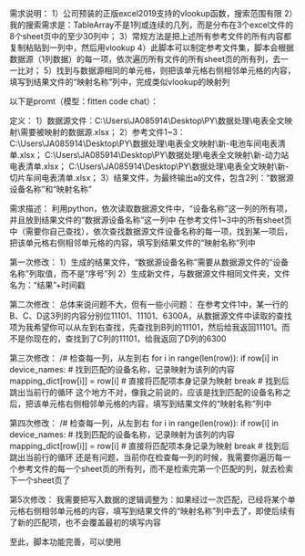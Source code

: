 需求说明：
1）公司预装的正版excel2019支持的vlookup函数，搜索范围有限
2）我的搜索需求是：TableArray不是1列或连续的几列，而是分布在3个excel文件的8个sheet页中的至少30列中；
3）常规方法是把上述所有参考文件的所有内容都复制粘贴到一列中，然后用vlookup
4）此脚本可以制定参考文件集，脚本会根据数据源（1列数据）的每一项，依次遍历所有文件的所有sheet页的所有列，去一一比对；
5）找到与数据源相同的单元格，则把该单元格右侧相邻单元格的内容，填写到结果文件的“映射名称”列中，完成类似vlookup的映射列

以下是promt（模型：fitten code chat）：

定义：
1）数据源文件：C:\Users\JA085914\Desktop\PY\数据处理\电表全文映射\需要被映射的数据源.xlsx；
2）参考文件1~3：
C:\Users\JA085914\Desktop\PY\数据处理\电表全文映射\新-电池车间电表清单.xlsx；
C:\Users\JA085914\Desktop\PY\数据处理\电表全文映射\新-动力站电表清单.xlsx；
C:\Users\JA085914\Desktop\PY\数据处理\电表全文映射\新-切片车间电表清单.xlsx；
3）结果文件，为最终输出a的文件，包含2列：“数据源设备名称”和“映射名称”

需求描述：
利用python，依次读取数据源文件中，“设备名称”这一列的所有项，并且放到结果文件的“数据源设备名称”这一列中
在参考文件1~3中的所有sheet页中（需要你自己查找），依次查找数据源文件设备名称的每一项，找到某一项后，把该单元格右侧相邻单元格的内容，填写到结果文件的“映射名称”列中

第一次修改：
1）生成的结果文件，“数据源设备名称”需要从数据源文件的“设备名称”列取值，而不是“序号”列
2）生成新文件，与数据源文件相同文件夹，文件名为：“结果”+时间戳

第二次修改：
总体来说问题不大，但有一些小问题：
在参考文件1中，某一行的B、C、D这3列的内容分别位11101、11101、6300A，从数据源文件中读取的查找项为我希望你可以从左到右查找，先查找到B列的11101，然后给我返回11101。而不是你现在的，查找到了C列的11101，给我返回了D列的6300

第三次修改：
/# 检查每一列，从左到右
            for i in range(len(row)):
                if row[i] in device_names:
                    # 找到匹配的设备名称，记录映射为该列的内容
                    mapping_dict[row[i]] = row[i]  # 直接将匹配项本身记录为映射
                    break  # 找到后跳出当前行的循环
这个地方不对，像我之前说的，应该是找到匹配的设备名称之后，把该单元格右侧相邻单元格的内容，填写到结果文件的“映射名称”列中

第四次修改：
/# 检查每一列，从左到右
            for i in range(len(row)):
                if row[i] in device_names:
                    # 找到匹配的设备名称，记录映射为该列的内容
                    mapping_dict[row[i]] = row[i]  # 直接将匹配项本身记录为映射
                    break  # 找到后跳出当前行的循环
还是有问题，当前你在检查每一列的时候，我需要你遍历每一个参考文件的每一个sheet页的所有列，而不是检索完第一个匹配的列，就去检索下一个sheet页了

第5次修改：
我需要把写入数据的逻辑调整为：如果经过一次匹配，已经将某个单元格右侧相邻单元格的内容，填写到结果文件的“映射名称”列中去了，即使后续有了新的匹配项，也不会覆盖最初的填写内容

至此，脚本功能完善，可以使用